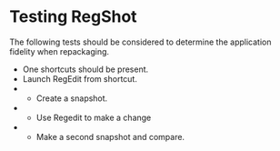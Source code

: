 # Testing RegShot

The following tests should be considered to determine the application fidelity when repackaging.

* One shortcuts should be present.
* Launch RegEdit from shortcut. 
* * Create a snapshot.
* * Use Regedit to make a change
* * Make a second snapshot and compare. 
